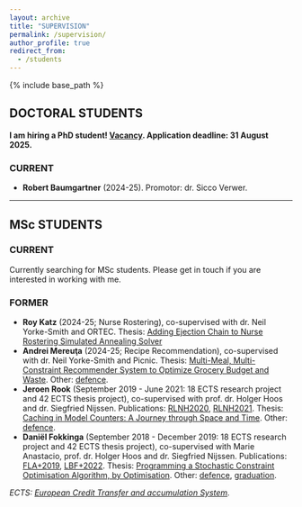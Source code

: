 ```yaml
---
layout: archive
title: "SUPERVISION"
permalink: /supervision/
author_profile: true
redirect_from:
  - /students
---
```


{% include base_path %}


## DOCTORAL STUDENTS

**I am hiring a PhD student! [Vacancy](https://careers.tudelft.nl/job/Delft-PhD-Position-Symbolic-AI-and-Reasoning-Under-Uncertainty-2628-CD/824585702/). Application deadline: 31 August 2025.**

### CURRENT
- **Robert Baumgartner** (2024-25). Promotor: dr. Sicco Verwer.

---

## MSc STUDENTS

### CURRENT
Currently searching for MSc students. Please get in touch if you are interested in working with me.

### FORMER

- **Roy Katz** (2024-25; Nurse Rostering), co-supervised with dr. Neil Yorke-Smith and ORTEC. Thesis: [Adding Ejection Chain to Nurse Rostering Simulated Annealing Solver](https://repository.tudelft.nl/record/uuid:90eb4f66-b159-4b38-ae64-e929985f2cae)
- **Andrei Mereuţa** (2024-25; Recipe Recommendation), co-supervised with dr. Neil Yorke-Smith and Picnic. Thesis: [Multi-Meal, Multi-Constraint Recommender System to Optimize Grocery Budget and Waste](https://repository.tudelft.nl/record/uuid:b524f5bc-c283-4fa3-9906-4d5f4899d0e5). Other: [defence](/posts/2025/06/andrei-defends/).
- **Jeroen Rook** (September 2019 - June 2021: 18 ECTS research project and 42 ECTS thesis project), co-supervised with prof. dr. Holger Hoos and dr. Siegfried Nijssen. Publications: [RLNH2020](/publication/2020-07-01-Better-Caching-for-Better-Model-Counting-extended-abstract), [RLNH2021](/publication/2021-07-01-Caching-in-Model-Counters-A-Journey-through-Space-and-Time-extended-abstract). Thesis: [Caching in Model Counters: A Journey through Space and Time](https://theses.liacs.nl/2035). Other: [defence](/posts/2021/06/defence-time-for-jeroen/).
- **Daniël Fokkinga** (September 2018 - December 2019: 18 ECTS research project and 42 ECTS thesis project), co-supervised with Marie Anastacio, prof. dr. Holger Hoos and dr. Siegfried Nijssen. Publications: [FLA+2019](/publication/2019-08-01-Programming-a-Stochastic-Constraint-Optimisation-Algorithm-by-Optimisation), [LBF+2022](/publication/2022-01-01-Exact-stochastic-constraint-optimisation-with-applications-in-network-analysis). Thesis: [Programming a Stochastic Constraint Optimisation Algorithm, by Optimisation](https://theses.liacs.nl/1698). Other: [defence](/posts/2019/11/daniel-defends/), [graduation](/posts/2020/03/daniels-graduation/).



*ECTS: [European Credit Transfer and accumulation System](https://en.wikipedia.org/wiki/European_Credit_Transfer_and_Accumulation_System#:~:text=The%20European%20Credit%20Transfer%20and,and%20other%20collaborating%20European%20countries.).*